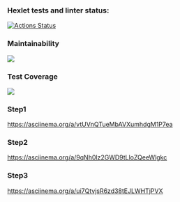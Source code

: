 ### Hexlet tests and linter status:
[![Actions Status](https://github.com/MaksymAfanasiev/frontend-project-lvl2/workflows/hexlet-check/badge.svg)](https://github.com/MaksymAfanasiev/frontend-project-lvl2/actions)

### Maintainability
<a href="https://codeclimate.com/github/MaksymAfanasiev/frontend-project-lvl2/maintainability"><img src="https://api.codeclimate.com/v1/badges/1c2a58c0d3a79f40e822/maintainability" /></a>

### Test Coverage
<a href="https://codeclimate.com/github/MaksymAfanasiev/frontend-project-lvl2/test_coverage"><img src="https://api.codeclimate.com/v1/badges/1c2a58c0d3a79f40e822/test_coverage" /></a>

### Step1
https://asciinema.org/a/vtUVnQTueMbAVXumhdgM1P7ea

### Step2
https://asciinema.org/a/9qNh0lz2GWD9tLloZQeeWlgkc

### Step3
https://asciinema.org/a/ui7QtvjsR6zd38tEJLWHTjPVX
